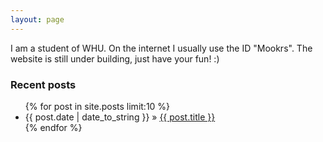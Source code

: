 ```yaml
---
layout: page
---
```


I am a student of WHU. On the internet I usually use the ID "Mookrs". The website is still under building, just have your fun! :)

### Recent posts
<ul class="posts">
{% for post in site.posts limit:10 %}
<li><span class="index-date-tag-fixed-width">{{ post.date | date_to_string }}</span> &raquo; <a href="{{ post.url }}">{{ post.title }}</a></li>
{% endfor %}
</ul>